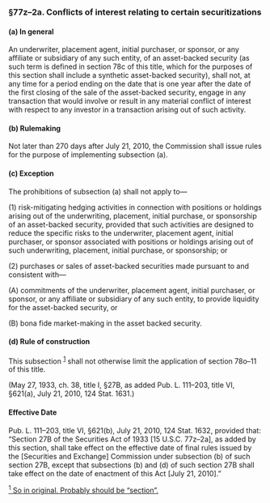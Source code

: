 ### §77z–2a. Conflicts of interest relating to certain securitizations ###

#### (a) In general ####

An underwriter, placement agent, initial purchaser, or sponsor, or any affiliate or subsidiary of any such entity, of an asset-backed security (as such term is defined in section 78c of this title, which for the purposes of this section shall include a synthetic asset-backed security), shall not, at any time for a period ending on the date that is one year after the date of the first closing of the sale of the asset-backed security, engage in any transaction that would involve or result in any material conflict of interest with respect to any investor in a transaction arising out of such activity.

#### (b) Rulemaking ####

Not later than 270 days after July 21, 2010, the Commission shall issue rules for the purpose of implementing subsection (a).

#### (c) Exception ####

The prohibitions of subsection (a) shall not apply to—

(1) risk-mitigating hedging activities in connection with positions or holdings arising out of the underwriting, placement, initial purchase, or sponsorship of an asset-backed security, provided that such activities are designed to reduce the specific risks to the underwriter, placement agent, initial purchaser, or sponsor associated with positions or holdings arising out of such underwriting, placement, initial purchase, or sponsorship; or

(2) purchases or sales of asset-backed securities made pursuant to and consistent with—

(A) commitments of the underwriter, placement agent, initial purchaser, or sponsor, or any affiliate or subsidiary of any such entity, to provide liquidity for the asset-backed security, or

(B) bona fide market-making in the asset backed security.

#### (d) Rule of construction ####

This subsection <sup><a href="#77z-2a_1_target" name="77z-2a_1">1</a></sup> shall not otherwise limit the application of section 78o–11 of this title.

(May 27, 1933, ch. 38, title I, §27B, as added Pub. L. 111–203, title VI, §621(a), July 21, 2010, 124 Stat. 1631.)

#### Effective Date ####

Pub. L. 111–203, title VI, §621(b), July 21, 2010, 124 Stat. 1632, provided that: “Section 27B of the Securities Act of 1933 [15 U.S.C. 77z–2a], as added by this section, shall take effect on the effective date of final rules issued by the [Securities and Exchange] Commission under subsection (b) of such section 27B, except that subsections (b) and (d) of such section 27B shall take effect on the date of enactment of this Act [July 21, 2010].”

[<sup>1</sup> So in original. Probably should be “section”.](#77z-2a_1)